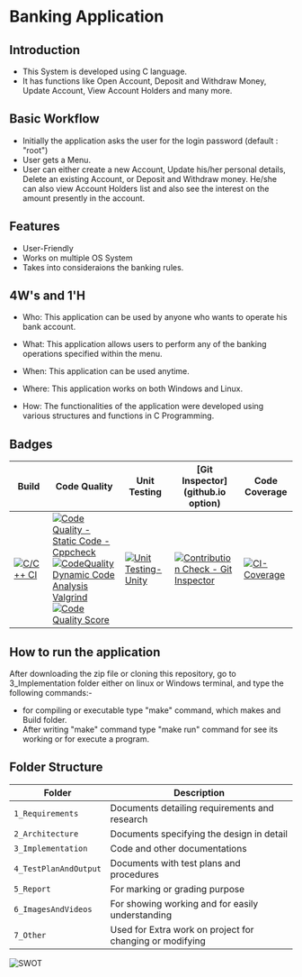 # Banking Application

## Introduction

* This System is developed using C language.
* It has functions like Open Account, Deposit and Withdraw Money, Update Account, View Account Holders and many more.

## Basic Workflow

* Initially the application asks the user for the login password (default : "root")
* User gets a Menu.
* User can either create a new Account, Update his/her personal details, Delete an existing Account, or Deposit and Withdraw money. He/she can also view Account Holders list and also see the interest on the amount presently in the account.


## Features

* User-Friendly
* Works on multiple OS System
* Takes into consideraions the banking rules.

## 4W's and 1'H

* Who:
  This application can be used by anyone who wants to operate his bank account.

* What:
  This application allows users to perform any of the banking operations specified within the menu.

* When:
  This application can be used anytime.

* Where:
  This application works on both Windows and Linux.

* How:
  The functionalities of the application were developed using various structures and functions in C Programming.

## Badges

Build | Code Quality | Unit Testing | [Git Inspector](github.io option) | Code Coverage
------|----------|-------|--------------|--------|
[![C/C++ CI](https://github.com/harshit35/Mini-project-stepin/actions/workflows/c-cpp.yml/badge.svg)](https://github.com/harshit35/Mini-project-stepin/actions/workflows/c-cpp.yml) |  [![Code Quality - Static Code - Cppcheck](https://github.com/harshit35/Mini-project-stepin/actions/workflows/cppCheck.yml/badge.svg)](https://github.com/harshit35/Mini-project-stepin/actions/workflows/cppCheck.yml) <br> [![CodeQuality Dynamic Code Analysis Valgrind](https://github.com/harshit35/Mini-project-stepin/actions/workflows/code_quality.yml/badge.svg)](https://github.com/harshit35/Mini-project-stepin/actions/workflows/code_quality.yml) <br> [![Code Quality Score](https://www.code-inspector.com/project/24887/score/svg)](https://frontend.code-inspector.com/public/project/24887/C-Mini-Project/dashboard) | [![Unit Testing-Unity](https://github.com/harshit35/Mini-project-stepin/actions/workflows/unity.yml/badge.svg)](https://github.com/harshit35/Mini-project-stepin/actions/workflows/unity.yml) | [![Contribution Check - Git Inspector](https://github.com/harshit35/Mini-project-stepin/actions/workflows/git_inspector.yml/badge.svg)](https://github.com/harshit35/Mini-project-stepin/actions/workflows/git_inspector.yml) | [![CI-Coverage](https://github.com/harshit35/Mini-project-stepin/actions/workflows/gcov.yml/badge.svg)](https://github.com/harshit35/Mini-project-stepin/actions/workflows/gcov.yml)

## How to run the application

After downloading the zip file or cloning this repository, go to 3_Implementation folder either on linux or Windows terminal, and type the following commands:-
* for compiling or executable type "make" command, which makes and Build folder.
* After writing "make" command type "make run" command for see its working or for execute a program.


## Folder Structure

Folder                | Description
----------------------| -----------------------------------------
`1_Requirements`      | Documents detailing requirements and research
`2_Architecture`      | Documents specifying the design in detail
`3_Implementation`    | Code and other documentations
`4_TestPlanAndOutput` | Documents with test plans and procedures
`5_Report`            | For marking or grading purpose  
`6_ImagesAndVideos`   | For showing working and for easily understanding
`7_Other`             | Used for Extra work on project for changing or modifying

![SWOT](https://github.com/harshit35/Mini-project-stepin/blob/main/7_Other/SWOT.png)

